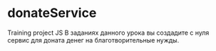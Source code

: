 # donateService
Training project JS
В заданиях данного урока вы создадите с нуля сервис для доната денег на благотворительные нужды.
